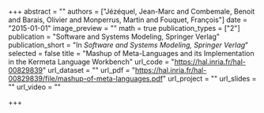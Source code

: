 +++
abstract = ""
authors = ["Jézéquel, Jean-Marc and Combemale, Benoit and Barais, Olivier and Monperrus, Martin and Fouquet, François"]
date = "2015-01-01"
image_preview = ""
math = true
publication_types = ["2"]
publication = "Software and Systems Modeling, Springer Verlag"
publication_short = "In *Software and Systems Modeling, Springer Verlag*"
selected = false
title = "Mashup of Meta-Languages and its Implementation in the Kermeta Language Workbench"
url_code = "https://hal.inria.fr/hal-00829839"
url_dataset = ""
url_pdf = "https://hal.inria.fr/hal-00829839/file/mashup-of-meta-languages.pdf"
url_project = ""
url_slides = ""
url_video = ""

+++
